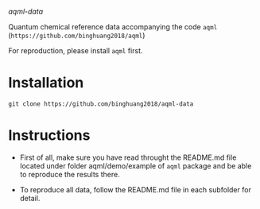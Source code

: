 *aqml-data*

Quantum chemical reference data accompanying the code `aqml` (`https://github.com/binghuang2018/aqml`)


For reproduction, please install `aqml` first.


# Installation

`git clone https://github.com/binghuang2018/aqml-data`

# Instructions

- First of all, make sure you have read throught the README.md file located under folder aqml/demo/example of `aqml` package and be able to reproduce the results there.

- To reproduce all data, follow the README.md file in each subfolder for detail.

